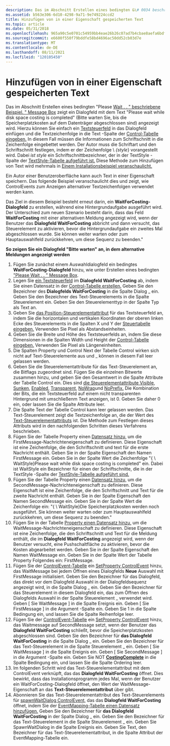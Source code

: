 ```yaml
---
description: Das im Abschnitt Erstellen eines bedingten &\# 0034 beschriebene Beispiel. Bitte warten.
ms.assetid: b563e306-6d10-4298-9a71-9e749224ccd2
title: Hinzufügen von in einer Eigenschaft gespeicherten Text
ms.topic: article
ms.date: 05/31/2018
ms.openlocfilehash: 965a90c5e0701c54959bb4eae26b26c07ad7b4cbae8aefa6bdf346542b6a5cf4
ms.sourcegitcommit: e6600f550f79bddfe58bd4696ac50dd52cb03d7e
ms.translationtype: MT
ms.contentlocale: de-DE
ms.lasthandoff: 08/11/2021
ms.locfileid: "120105450"
---
```

# <a name="adding-text-stored-in-a-property"></a>Hinzufügen von in einer Eigenschaft gespeicherten Text

Das im Abschnitt Erstellen eines bedingten "Please [Wait . . " beschriebene Beispiel. " Message Box](authoring-a-conditional-please-wait-------message-box.md) zeigt ein Dialogfeld mit dem Text "Please wait while disk space costing is completed" (Bitte warten Sie, bis die Speicherplatzkosten auf dem Datenträger abgeschlossen sind) angezeigt wird. Hierzu können Sie einfach ein [Textsteuerfeld](text-control.md) in das Dialogfeld einfügen und die Textzeichenfolge in die Text -Spalte der [Control-Tabelle eingeben.](control-table.md) In diesem Fall müssen die Informationen zum Schriftschnitt in die Zeichenfolge eingebettet werden. Der Autor muss die Schriftart und den Schriftschnitt festlegen, indem er der Zeichenfolge \\ *{style*} vorangestellt wird. Dabei *ist style* ein Schriftschnittbezeichner, der in der TextStyle -Spalte der [TextStyle-Tabelle aufgeführt ist.](textstyle-table.md) Diese Methode zum Hinzufügen von Text wird mehrmals in [Einem Installationsbeispiel veranschaulicht.](an-installation-example.md)

Ein Autor einer Benutzeroberfläche kann auch Text in einer Eigenschaft speichern. Das folgende Beispiel veranschaulicht dies und zeigt, wie ControlEvents zum Anzeigen alternativer Textzeichenfolgen verwendet werden kann.

Das Ziel in diesem Beispiel besteht erneut darin, ein **WaitForCosting-Dialogfeld** zu erstellen, während eine Hintergrundaufgabe ausgeführt wird. Der Unterschied zum neuen Szenario besteht darin, dass das Feld **WaitForCosting** mit einer alternativen Meldung angezeigt wird, wenn der Benutzer das **Dialogfeld WaitForCosting** abbricht und dann versucht, das Steuerelement zu aktivieren, bevor die Hintergrundaufgabe ein zweites Mal abgeschlossen wurde. Sie können weiter warten oder zum Hauptauswahlfeld zurückkehren, um diese Sequenz zu beenden."

**So zeigen Sie ein Dialogfeld "Bitte warten" an, in dem alternative Meldungen angezeigt werden**

1.  Fügen Sie zunächst einem Auswahldialogfeld ein bedingtes **WaitForCosting-Dialogfeld** hinzu, wie unter Erstellen eines bedingten ["Please Wait . . " Message Box](authoring-a-conditional-please-wait-------message-box.md).
2.  Legen Sie [ein Textsteuerfeld](text-control.md) im **Dialogfeld WaitForCosting** ab, indem Sie einen Datensatz in der [Control-Tabelle erstellen.](control-table.md) Geben Sie den Bezeichner des **Dialogfelds WaitForCosting** in die Spalte Dialog \_ ein. Geben Sie den Bezeichner des Text-Steuerelements in die Spalte Steuerelement ein. Geben Sie den Steuerelementtyp in der Spalte Typ als Text an.
3.  Geben Sie [das Position-Steuerelementattribut](position-control-attribute.md) für das Textsteuerfeld an, indem Sie die horizontalen und vertikalen Koordinaten der oberen linken Ecke des Steuerelements in die Spalten X und Y der [Steuertabelle eingeben.](control-table.md) Verwenden Sie Pixel als Abstandseinheiten.
4.  Geben Sie die Breite und Höhe des Textsteuerfelds an, indem Sie diese Dimensionen in die Spalten Width und Height der [Control-Tabelle eingeben.](control-table.md) Verwenden Sie Pixel als Längeneinheiten.
5.  Die Spalten Property und Control Next der Tabelle Control wirken sich nicht auf Text-Steuerelemente aus und \_ können in diesem Fall leer gelassen werden.
6.  Geben Sie die Steuerelementattribute für das Text-Steuerelement an, die Bitflags zugeordnet sind. Fügen Sie die einzelnen Bitwerte zusammen hinzu, und geben Sie den Gesamtwert in die Spalte Attribute der Tabelle Control ein. Dies sind [die Steuerelementattribute Visible](visible-control-attribute.md), [Sunken](sunken-control-attribute.md), [Enabled](enabled-control-attribute.md), [Transparent](transparent-control-attribute.md), [NoWrap](nowrap-control-attribute.md)und [NoPrefix.](noprefix-control-attribute.md) Die Kombination der Bits, die ein Textsteuerfeld auf einem nicht transparenten Hintergrund mit umschließenm Text anzeigen, ist 0. Geben Sie daher 0 ein, oder lassen Sie die Spalte Attribute leer.
7.  Die Spalte Text der Tabelle Control kann leer gelassen werden. Das Text-Steuerelement zeigt die Textzeichenfolge an, die der Wert des [Text-Steuerelementattributs](text-control-attribute.md) ist. Die Methode zum Festlegen dieses Attributs wird in den nachfolgenden Schritten dieses Verfahrens beschrieben.
8.  Fügen Sie der Tabelle Property einen [Datensatz hinzu,](property-table.md) um die FirstMessage-Nachrichteneigenschaft zu definieren. Diese Eigenschaft ist eine Zeichenfolge, die den Schriftschnitt und text für die erste Nachricht enthält. Geben Sie in der Spalte Eigenschaft den Namen FirstMessage ein. Geben Sie in der Spalte Wert die Zeichenfolge "{ \\ WaitStyle}Please wait while disk space costing is completed" ein. Dabei ist WaitStyle ein Bezeichner für einen der Schriftschnitte, die in der TextStyle -Spalte der [TextStyle-Tabelle aufgeführt sind.](textstyle-table.md)
9.  Fügen Sie der Tabelle Property einen [Datensatz hinzu,](property-table.md) um die SecondMessage-Nachrichteneigenschaft zu definieren. Diese Eigenschaft ist eine Zeichenfolge, die den Schriftschnitt und Text für die zweite Nachricht enthält. Geben Sie in der Spalte Eigenschaft den Namen SecondMessage ein. Geben Sie in der Spalte Wert die Zeichenfolge ein: "{ \\ WaitStyle}Die Speicherplatzkosten werden noch ausgeführt. Sie können weiter warten oder zum Hauptauswahlfeld zurückkehren, um diese Sequenz zu beenden."
10. Fügen Sie in der Tabelle [Property einen Datensatz hinzu,](property-table.md) um die WaitMessage-Nachrichteneigenschaft zu definieren. Diese Eigenschaft ist eine Zeichenfolge, die den Schriftschnitt und Text für die Meldung enthält, die im **Dialogfeld WaitForCosting** angezeigt wird, wenn der Benutzer versucht, eine Pushschaltfläche zu aktivieren, bevor die Kosten abgearbeitet werden. Geben Sie in der Spalte Eigenschaft den Namen WaitMessage ein. Geben Sie in der Spalte Wert der Tabelle Property Folgendes ein: FirstMessage.
11. Fügen Sie der [ControlEvent-Tabelle](controlevent-table.md) ein [SetProperty ControlEvent](setproperty-controlevent.md) hinzu, das WaitMessage bei jedem Öffnen eines Dialogfelds **Neue** Auswahl mit FirstMessage initialisiert. Geben Sie den Bezeichner für das Dialogfeld, das direkt vor dem Dialogfeld Auswahl in der Dialogfeldsequenz angezeigt wird, in die Spalte Dialog \_ ein. Geben Sie den Bezeichner für das Steuerelement in diesem Dialogfeld ein, das zum Öffnen des Dialogfelds Auswahl in der Spalte Steuerelement \_ verwendet wird. Geben \[ Sie WaitMessage \] in die Spalte Ereignis ein. Geben \[ Sie FirstMessage \] in die Argument -Spalte ein. Geben Sie 1 in die Spalte Bedingung ein, und lassen Sie die Spalte Reihenfolge leer.
12. Fügen Sie der [ControlEvent-Tabelle](controlevent-table.md) ein [SetProperty ControlEvent](setproperty-controlevent.md) hinzu, das Waitmessage auf SecondMessage setzt, wenn der Benutzer das **Dialogfeld WaitForCosting** schließt, bevor die Speicherplatzkosten abgeschlossen sind. Geben Sie den Bezeichner für **das Dialogfeld WaitForCosting** in die Spalte Dialog \_ ein. Geben Sie den Bezeichner für das Text-Steuerelement in die Spalte Steuerelement \_ ein. Geben \[ Sie WaitMessage \] in die Spalte Ereignis ein. Geben \[ Sie SecondMessage \] in die Argument -Spalte ein. Geben Sie NOT [**CostingComplete**](costingcomplete.md) in die Spalte Bedingung ein, und lassen Sie die Spalte Ordering leer.
13. Im folgenden Schritt wird das Text-Steuerelementattribut mit dem ControlEvent verknüpft, das das **Dialogfeld WaitForCosting** öffnet. Dies bewirkt, dass das Installationsprogramm jedes Mal, wenn der Benutzer ein WaitForCosting-Dialogfeld öffnet, den Wert der WaitMessage-Eigenschaft an das **Text-Steuerelementattribut** über gibt.
14. Abonnieren Sie das Text-Steuerelementattribut des Text-Steuerelements für [spawnWaitDialog ControlEvent,](spawnwaitdialog-controlevent.md) das das **Dialogfeld WaitForCosting** öffnet, indem Sie der [EventMapping-Tabelle einen Datensatz hinzufügen.](eventmapping-table.md) Geben Sie den Bezeichner für **das Dialogfeld WaitForCosting** in der Spalte Dialog \_ ein. Geben Sie den Bezeichner für das Text-Steuerelement in die Spalte Steuerelement \_ ein. Geben Sie SpawnWaitDialog in die Spalte Ereignis ein. Geben Sie Text, den Bezeichner für das Text-Steuerelementattribut, in die Spalte Attribut der EventMapping-Tabelle ein.

 

 



